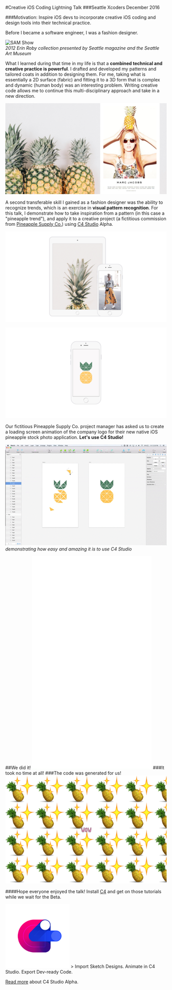 #Creative iOS Coding Lightning Talk
###Seattle Xcoders December 2016

###Motivation: Inspire iOS devs to incorporate creative iOS coding and design tools into their technical practice.

Before I became a software engineer, I was a fashion designer.  

![SAM Show](https://github.com/erinroby/c4-creative-ios/blob/master/images/Fashion.gif "Fashion Show")  
_2012 Erin Roby collection presented by Seattle magazine and the Seattle Art Museum_  

What I learned during that time in my life is that a **combined technical and creative practice is powerful**. I drafted and developed my patterns and tailored coats in addition to designing them. For me, taking what is essentially a 2D surface (fabric) and fitting it to a 3D form that is complex and dynamic (human body) was an interesting problem. Writing creative code allows me to continue this multi-disciplinary approach and take in a new direction.    

![Fashion](https://github.com/erinroby/c4-creative-ios/blob/master/images/XCodersSlides.03.jpeg "Fashion")  

A second transferable skill I gained as a fashion designer was the ability to recognize trends, which is an exercise in **visual pattern recognition**. For this talk, I demonstrate how to take inspiration from a pattern (in this case a "pineapple trend"), and apply it to a creative project (a fictitious commission from [Pineapple Supply Co.](http://pineapples.io/)) using [C4 Studio](http://c4studio.co/) Alpha.

![iOS Connections](https://github.com/erinroby/c4-creative-ios/blob/master/images/XCodersSlides.06.jpeg "iOS Pineapple")

![Pineapple Supply Co. Mockup](https://github.com/erinroby/c4-creative-ios/blob/master/images/XCodersSlides.09.jpeg "Pineapple Supply Company Mockup")  

Our fictitious Pineapple Supply Co. project manager has asked us to create a loading screen animation of the company logo for their new native iOS pineapple stock photo application. **Let's use C4 Studio!**

![Pineapple Animation Demo](https://github.com/erinroby/c4-creative-ios/blob/master/images/Demo.gif "Pineapple Animation Demo")  
_demonstrating how easy and amazing it is to use C4 Studio_  

##We did it!
![Pineapple Animation](https://github.com/erinroby/c4-creative-ios/blob/master/images/Pineapple.gif "Pineapple Animation")
###It took no time at all!
###The code was generated for us!  
![Pineapple Wow](https://github.com/erinroby/c4-creative-ios/blob/master/images/Wow.gif "wow Animation")

####Hope everyone enjoyed the talk! Install [C4](http://www.c4ios.com/) and get on those tutorials while we wait for the Beta.

<img src="https://github.com/erinroby/c4-creative-ios/blob/master/images/C4SLogo.png" width="200">  
> Import Sketch Designs. Animate in C4 Studio. Export Dev-ready Code.

[Read more](https://blog.prototypr.io/c4-studio-alpha-release-5beb24e2ecbb#.doere7o2e) about C4 Studio Alpha.

